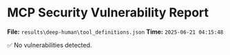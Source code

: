# MCP Security Vulnerability Report
**File:** `results\deep-human\tool_definitions.json`
**Time:** `2025-06-21 04:15:48`

✅ No vulnerabilities detected.